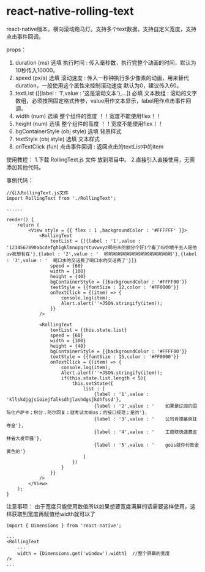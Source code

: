# react-native-rolling-text

react-native版本，横向滚动跑马灯。支持多个text数据，支持自定义宽度，支持点击事件回调。

props：
 1. duration (ms) 选填 执行时间 : 传入毫秒数，执行完整个动画的时间，默认为10秒传入10000。
 2. speed (px/s) 选填 滚动速度 : 传入一秒钟执行多少像素的动画，用来替代duration，一般使用这个属性来控制滚动速度 默认为0，建议传入60。
 3. textList ([{label : '1',value : '这是滚动文本'},...]) 必填 文本数组 : 滚动的文字数组，必须按照固定格式传参，value用作文本显示，label用作点击事件回调。
 4. width (num) 选填 整个组件的宽度 ！！宽度不能使用flex！！
 5. height (num) 选填 整个组件的高度 ！！宽度不能使用flex！！
 6. bgContainerStyle (obj style) 选填 背景样式
 7. textStyle (obj style) 选填 文本样式
 8. onTextClick (fun) 点击事件回调 : 返回点击的textList中的item

使用教程：
 1.下载 RollingText.js 文件 放到项目中。
 2.直接引入直接使用，无需添加其他代码。

事例代码：
```
//引入RollingText.js文件
import RollingText from './RollingText';

......

render() {
    return (
        <View style = {{ flex : 1 ,backgroundColor : '#FFFFFF' }}>
            <RollingText 
                textList = {[{label : '1',value : '1234567890abcdefghigklmnopqrstuvwxyz啊吧从的额分个好i个看了吗你哦平去人是他uv我想有在'},{label : '2',value : '  哟哟哟哟哟哟哟哟哟哟哟哟哟哟哟'},{label : '3',value : '  喝口水的交话费了喝口水的交话费了'}]}
                speed = {60}
                width = {100}
                height = {40}
                bgContainerStyle = {{backgroundColor : '#FFFF00'}}
                textStyle = {{fontSize : 12,color : '#FF0000'}}
                onTextClick = {(item) => {
                    console.log(item);
                    Alert.alert(''+JSON.stringify(item));
                }}
            />

            <RollingText 
                textList = {this.state.list}
                speed = {60}
                width = {300}
                height = {40}
                bgContainerStyle = {{backgroundColor : '#FFFF00'}}
                textStyle = {{fontSize : 15,color : '#FF0000'}}
                onTextClick = {(item) => {
                    console.log(item);
                    Alert.alert(''+JSON.stringify(item));
                    if(this.state.list.length < 5){
                        this.setState({
                            list : [
                                {label : '1',value : 'kllskdjgjsioiejfalksdhjlashdgsjkdhfssd'},
                                {label : '2',value : '    如果是辽阔的国际化卢萨卡；积分；阿尔回复；就考试大纲as；的接口规范；是的'},
                                {label : '3',value : '    公司肯德基疯狂夺金'},
                                {label : '4',value : '    工商联快递费吉林省大发牢骚'},
                                {label : '5',value : '    gois就你付款金黄色的'}
                            ]
                        })
                    }
                }}
            />
        </View>
    );
}
```
注意事项：
由于宽度只能使用数值所以如果想要宽度满屏的话需要这样使用，这样获取到宽度再赋值给width就可以了
```
import { Dimensions } from 'react-native';

...
<RollingText 
    ...
    width = {Dimensions.get('window').width}  //整个屏幕的宽度
/>
...

```

